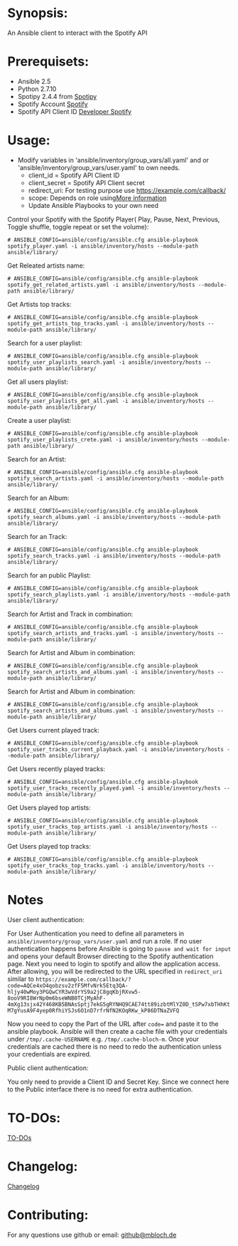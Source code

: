 # Synopsis:
An Ansible client to interact with the Spotify API

# Prerequisets:
* Ansible 2.5
* Python 2.7.10
* Spotipy 2.4.4 from [Spotipy](https://github.com/plamere/spotipy)
* Spotify Account [Spotify](https://spotify.com)
* Spotify API Client ID [Developer Spotify](https://developer.spotify.com/dashboard/login)

# Usage:

* Modify variables in 'ansible/inventory/group_vars/all.yaml' and or 'ansible/inventory/group_vars/user.yaml'  to own needs.
  - client_id = Spotify API Client ID
  - client_secret = Spotify API Client secret
  - redirect_uri: For testing purpose use https://example.com/callback/
  - scope: Depends on role using[More information](https://developer.spotify.com/web-api/using-scopes/)
  - Update Ansible Playbooks to your own need



Control your Spotify with the Spotify Player( Play, Pause, Next, Previous, Toggle shuffle, toggle repeat or set the volume):
```
# ANSIBLE_CONFIG=ansible/config/ansible.cfg ansible-playbook spotify_player.yaml -i ansible/inventory/hosts --module-path ansible/library/
```

Get Releated artists name:
```
# ANSIBLE_CONFIG=ansible/config/ansible.cfg ansible-playbook spotify_get_related_artists.yaml -i ansible/inventory/hosts --module-path ansible/library/
```

Get Artists top tracks:
```
# ANSIBLE_CONFIG=ansible/config/ansible.cfg ansible-playbook spotify_get_artists_top_tracks.yaml -i ansible/inventory/hosts --module-path ansible/library/
```

Search for a user playlist:
```
# ANSIBLE_CONFIG=ansible/config/ansible.cfg ansible-playbook spotify_user_playlists_search.yaml -i ansible/inventory/hosts --module-path ansible/library/
```

Get all users playlist:
```
# ANSIBLE_CONFIG=ansible/config/ansible.cfg ansible-playbook spotify_user_playlists_get_all.yaml -i ansible/inventory/hosts --module-path ansible/library/
```

Create a user playlist:
```
# ANSIBLE_CONFIG=ansible/config/ansible.cfg ansible-playbook spotify_user_playlists_crete.yaml -i ansible/inventory/hosts --module-path ansible/library/
```

Search for an Artist:
```
# ANSIBLE_CONFIG=ansible/config/ansible.cfg ansible-playbook spotify_search_artists.yaml -i ansible/inventory/hosts --module-path ansible/library/
```

Search for an Album:
```
# ANSIBLE_CONFIG=ansible/config/ansible.cfg ansible-playbook spotify_search_albums.yaml -i ansible/inventory/hosts --module-path ansible/library/
```

Search for an Track:
```
# ANSIBLE_CONFIG=ansible/config/ansible.cfg ansible-playbook spotify_search_tracks.yaml -i ansible/inventory/hosts --module-path ansible/library/
```

Search for an public Playlist:
```
# ANSIBLE_CONFIG=ansible/config/ansible.cfg ansible-playbook spotify_search_playlists.yaml -i ansible/inventory/hosts --module-path ansible/library/
```

Search for Artist and Track in combination:
```
# ANSIBLE_CONFIG=ansible/config/ansible.cfg ansible-playbook spotify_search_artists_and_tracks.yaml -i ansible/inventory/hosts --module-path ansible/library/
```

Search for Artist and Album in combination:
```
# ANSIBLE_CONFIG=ansible/config/ansible.cfg ansible-playbook spotify_search_artists_and_albums.yaml -i ansible/inventory/hosts --module-path ansible/library/
```

Search for Artist and Album in combination:
```
# ANSIBLE_CONFIG=ansible/config/ansible.cfg ansible-playbook spotify_search_artists_and_albums.yaml -i ansible/inventory/hosts --module-path ansible/library/
```

Get Users current played track:
```
# ANSIBLE_CONFIG=ansible/config/ansible.cfg ansible-playbook spotify_user_tracks_current_playback.yaml -i ansible/inventory/hosts --module-path ansible/library/
```

Get Users recently played tracks:
```
# ANSIBLE_CONFIG=ansible/config/ansible.cfg ansible-playbook spotify_user_tracks_recently_played.yaml -i ansible/inventory/hosts --module-path ansible/library/
```

Get Users played top artists:
```
# ANSIBLE_CONFIG=ansible/config/ansible.cfg ansible-playbook spotify_user_tracks_top_artists.yaml -i ansible/inventory/hosts --module-path ansible/library/
```

Get Users played top tracks:
```
# ANSIBLE_CONFIG=ansible/config/ansible.cfg ansible-playbook spotify_user_tracks_top_tracks.yaml -i ansible/inventory/hosts --module-path ansible/library/
```

# Notes

User client authentication:


 For User Authentication you need to define all parameters in `ansible/inventory/group_vars/user.yaml` and run a role.
 If no user authentication happens before Ansible is going to `pause and wait for input` and opens your default Browser directing to the Spotify authentication page. Next you need to login to spotify and allow the application access. After allowing, you will be redirected to the URL specified in `redirect_uri` similar to
 `https://example.com/callback/?code=AQCe4xO4qobzsv2zfF5MfvNrk5Etq3QA-hljy40wMoy3PGQwCYR3wVdrYS9a2jC8gqKbjRXvw5-8ooV9RI8WrNp0m6bseWNB0TCjMyAhF-4mXg13sjx42Y468KB5BNAsSptj7ekG5gRYNHQ9CAE74tt89izbtMlYZ0D_tSPw7xbTHhKtM7gYusA9F4yep0RfhiYSJs6O1nD7rfrNfN2KOqRKw_kP86DTNaZVFQ`

 Now you need to copy the Part of the URL after `code=` and paste it to the ansible playbook. Ansible will then create a cache file with your credentials under `/tmp/.cache-USERNAME` e.g. `/tmp/.cache-bloch-m`. Once your credentials are cached there is no need to redo the authentication unless your credentials are expired.


Public client authentication:


You only need to provide a Client ID and Secret Key. Since we connect here to the Public interface there is no need for extra authentication.


# TO-DOs:
[TO-DOs](./TODO.md)

# Changelog:
[Changelog](./CHANGELOG.md)

# Contributing:
For any questions use github or email: github@mbloch.de

